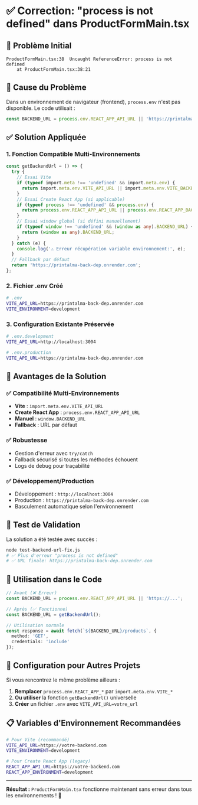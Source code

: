 # ✅ Correction: "process is not defined" dans ProductFormMain.tsx

## 🚨 Problème Initial
```
ProductFormMain.tsx:38  Uncaught ReferenceError: process is not defined
    at ProductFormMain.tsx:38:21
```

## 🔧 Cause du Problème
Dans un environnement de navigateur (frontend), `process.env` n'est pas disponible. Le code utilisait :
```javascript
const BACKEND_URL = process.env.REACT_APP_API_URL || 'https://printalma-back-dep.onrender.com';
```

## ✅ Solution Appliquée

### 1. **Fonction Compatible Multi-Environnements**
```typescript
const getBackendUrl = () => {
  try {
    // Essai Vite
    if (typeof import.meta !== 'undefined' && import.meta.env) {
      return import.meta.env.VITE_API_URL || import.meta.env.VITE_BACKEND_URL;
    }
    // Essai Create React App (si applicable)
    if (typeof process !== 'undefined' && process.env) {
      return process.env.REACT_APP_API_URL || process.env.REACT_APP_BACKEND_URL;
    }
    // Essai window global (si défini manuellement)
    if (typeof window !== 'undefined' && (window as any).BACKEND_URL) {
      return (window as any).BACKEND_URL;
    }
  } catch (e) {
    console.log('⚠️ Erreur récupération variable environnement:', e);
  }
  // Fallback par défaut
  return 'https://printalma-back-dep.onrender.com';
};
```

### 2. **Fichier .env Créé**
```bash
# .env
VITE_API_URL=https://printalma-back-dep.onrender.com
VITE_ENVIRONMENT=development
```

### 3. **Configuration Existante Préservée**
```bash
# .env.development
VITE_API_URL=http://localhost:3004

# .env.production
VITE_API_URL=https://printalma-back-dep.onrender.com
```

## 🎯 Avantages de la Solution

### ✅ **Compatibilité Multi-Environnements**
- **Vite** : `import.meta.env.VITE_API_URL`
- **Create React App** : `process.env.REACT_APP_API_URL`
- **Manuel** : `window.BACKEND_URL`
- **Fallback** : URL par défaut

### ✅ **Robustesse**
- Gestion d'erreur avec `try/catch`
- Fallback sécurisé si toutes les méthodes échouent
- Logs de debug pour traçabilité

### ✅ **Développement/Production**
- Développement : `http://localhost:3004`
- Production : `https://printalma-back-dep.onrender.com`
- Basculement automatique selon l'environnement

## 🧪 Test de Validation

La solution a été testée avec succès :
```bash
node test-backend-url-fix.js
# ✅ Plus d'erreur "process is not defined"
# ✅ URL finale: https://printalma-back-dep.onrender.com
```

## 🚀 Utilisation dans le Code

```typescript
// Avant (❌ Erreur)
const BACKEND_URL = process.env.REACT_APP_API_URL || 'https://...';

// Après (✅ Fonctionne)
const BACKEND_URL = getBackendUrl();

// Utilisation normale
const response = await fetch(`${BACKEND_URL}/products`, {
  method: 'GET',
  credentials: 'include'
});
```

## 🔧 Configuration pour Autres Projets

Si vous rencontrez le même problème ailleurs :

1. **Remplacer** `process.env.REACT_APP_*` par `import.meta.env.VITE_*`
2. **Ou utiliser** la fonction `getBackendUrl()` universelle
3. **Créer** un fichier `.env` avec `VITE_API_URL=votre_url`

## 📋 Variables d'Environnement Recommandées

```bash
# Pour Vite (recommandé)
VITE_API_URL=https://votre-backend.com
VITE_ENVIRONMENT=development

# Pour Create React App (legacy)
REACT_APP_API_URL=https://votre-backend.com
REACT_APP_ENVIRONMENT=development
```

---

**Résultat :** `ProductFormMain.tsx` fonctionne maintenant sans erreur dans tous les environnements ! 🎉